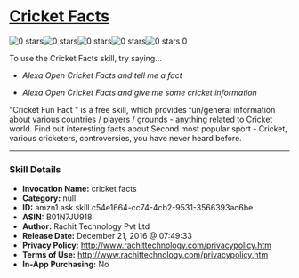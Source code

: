 # [Cricket Facts](http://alexa.amazon.com/#skills/amzn1.ask.skill.c54e1664-cc74-4cb2-9531-3566393ac6be)
![0 stars](../../images/ic_star_border_black_18dp_1x.png)![0 stars](../../images/ic_star_border_black_18dp_1x.png)![0 stars](../../images/ic_star_border_black_18dp_1x.png)![0 stars](../../images/ic_star_border_black_18dp_1x.png)![0 stars](../../images/ic_star_border_black_18dp_1x.png) 0

To use the Cricket Facts skill, try saying...

* *Alexa Open Cricket Facts and tell me a fact*

* *Alexa Open Cricket Facts and give me some cricket information*

“Cricket Fun Fact ” is a free skill, which provides fun/general information about various countries / players / grounds - anything related to Cricket world. Find out interesting facts about Second most popular sport - Cricket, various cricketers, controversies, you have never heard before.

***

### Skill Details

* **Invocation Name:** cricket facts
* **Category:** null
* **ID:** amzn1.ask.skill.c54e1664-cc74-4cb2-9531-3566393ac6be
* **ASIN:** B01N7JU918
* **Author:** Rachit Technology Pvt  Ltd
* **Release Date:** December 21, 2016 @ 07:49:33
* **Privacy Policy:** http://www.rachittechnology.com/privacypolicy.htm
* **Terms of Use:** http://www.rachittechnology.com/privacypolicy.htm
* **In-App Purchasing:** No
